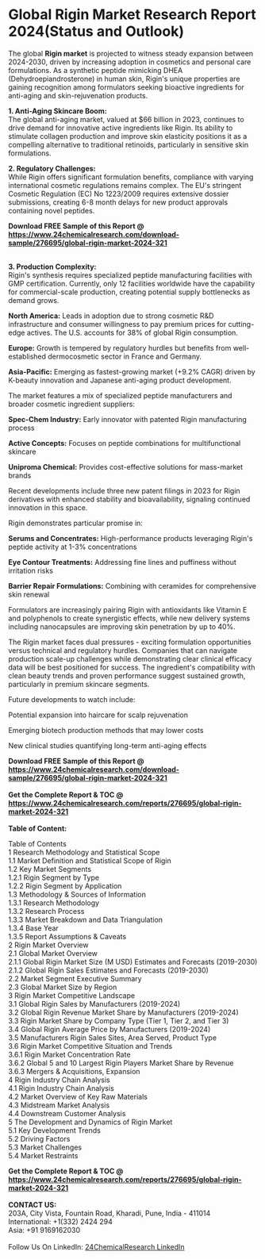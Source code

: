 <h1>Global Rigin Market Research Report 2024(Status and Outlook)</h1><p>The global <strong>Rigin market</strong> is projected to witness steady expansion between 2024-2030, driven by increasing adoption in cosmetics and personal care formulations. As a synthetic peptide mimicking DHEA (Dehydroepiandrosterone) in human skin, Rigin's unique properties are gaining recognition among formulators seeking bioactive ingredients for anti-aging and skin-rejuvenation products.</p><p><strong>1. Anti-Aging Skincare Boom:</strong><br>
The global anti-aging market, valued at $66 billion in 2023, continues to drive demand for innovative active ingredients like Rigin. Its ability to stimulate collagen production and improve skin elasticity positions it as a compelling alternative to traditional retinoids, particularly in sensitive skin formulations.</p><p><strong>2. Regulatory Challenges:</strong><br>
While Rigin offers significant formulation benefits, compliance with varying international cosmetic regulations remains complex. The EU's stringent Cosmetic Regulation (EC) No 1223/2009 requires extensive dossier submissions, creating 6-8 month delays for new product approvals containing novel peptides.</p><div><b>Download FREE Sample of this Report @ 
            <a href="https://www.24chemicalresearch.com/download-sample/276695/global-rigin-market-2024-321">
            https://www.24chemicalresearch.com/download-sample/276695/global-rigin-market-2024-321</a></b></div><br><p><strong>3. Production Complexity:</strong><br>
Rigin's synthesis requires specialized peptide manufacturing facilities with GMP certification. Currently, only 12 facilities worldwide have the capability for commercial-scale production, creating potential supply bottlenecks as demand grows.</p><p><strong>North America:</strong> Leads in adoption due to strong cosmetic R&amp;D infrastructure and consumer willingness to pay premium prices for cutting-edge actives. The U.S. accounts for 38% of global Rigin consumption.</p><p><strong>Europe:</strong> Growth is tempered by regulatory hurdles but benefits from well-established dermocosmetic sector in France and Germany.</p><p><strong>Asia-Pacific:</strong> Emerging as fastest-growing market (+9.2% CAGR) driven by K-beauty innovation and Japanese anti-aging product development.</p><p>The market features a mix of specialized peptide manufacturers and broader cosmetic ingredient suppliers:</p><p><strong>Spec-Chem Industry:</strong> Early innovator with patented Rigin manufacturing process</p><p><strong>Active Concepts:</strong> Focuses on peptide combinations for multifunctional skincare</p><p><strong>Uniproma Chemical:</strong> Provides cost-effective solutions for mass-market brands</p><p>Recent developments include three new patent filings in 2023 for Rigin derivatives with enhanced stability and bioavailability, signaling continued innovation in this space.</p><p>Rigin demonstrates particular promise in:</p><p><strong>Serums and Concentrates:</strong> High-performance products leveraging Rigin's peptide activity at 1-3% concentrations</p><p><strong>Eye Contour Treatments:</strong> Addressing fine lines and puffiness without irritation risks</p><p><strong>Barrier Repair Formulations:</strong> Combining with ceramides for comprehensive skin renewal</p><p>Formulators are increasingly pairing Rigin with antioxidants like Vitamin E and polyphenols to create synergistic effects, while new delivery systems including nanocapsules are improving skin penetration by up to 40%.</p><p>The Rigin market faces dual pressures - exciting formulation opportunities versus technical and regulatory hurdles. Companies that can navigate production scale-up challenges while demonstrating clear clinical efficacy data will be best positioned for success. The ingredient's compatibility with clean beauty trends and proven performance suggest sustained growth, particularly in premium skincare segments.</p><p>Future developments to watch include:</p><p>Potential expansion into haircare for scalp rejuvenation</p><p>Emerging biotech production methods that may lower costs</p><p>New clinical studies quantifying long-term anti-aging effects</p><div><b>Download FREE Sample of this Report @ 
            <a href="https://www.24chemicalresearch.com/download-sample/276695/global-rigin-market-2024-321">
            https://www.24chemicalresearch.com/download-sample/276695/global-rigin-market-2024-321</a></b></div><br><div><b>Get the Complete Report & TOC @ 
            <a href="https://www.24chemicalresearch.com/reports/276695/global-rigin-market-2024-321">
            https://www.24chemicalresearch.com/reports/276695/global-rigin-market-2024-321</a></b></div><br>
            <b>Table of Content:</b><p>Table of Contents<br />
1 Research Methodology and Statistical Scope<br />
1.1 Market Definition and Statistical Scope of Rigin<br />
1.2 Key Market Segments<br />
1.2.1 Rigin Segment by Type<br />
1.2.2 Rigin Segment by Application<br />
1.3 Methodology & Sources of Information<br />
1.3.1 Research Methodology<br />
1.3.2 Research Process<br />
1.3.3 Market Breakdown and Data Triangulation<br />
1.3.4 Base Year<br />
1.3.5 Report Assumptions & Caveats<br />
2 Rigin Market Overview<br />
2.1 Global Market Overview<br />
2.1.1 Global Rigin Market Size (M USD) Estimates and Forecasts (2019-2030)<br />
2.1.2 Global Rigin Sales Estimates and Forecasts (2019-2030)<br />
2.2 Market Segment Executive Summary<br />
2.3 Global Market Size by Region<br />
3 Rigin Market Competitive Landscape<br />
3.1 Global Rigin Sales by Manufacturers (2019-2024)<br />
3.2 Global Rigin Revenue Market Share by Manufacturers (2019-2024)<br />
3.3 Rigin Market Share by Company Type (Tier 1, Tier 2, and Tier 3)<br />
3.4 Global Rigin Average Price by Manufacturers (2019-2024)<br />
3.5 Manufacturers Rigin Sales Sites, Area Served, Product Type<br />
3.6 Rigin Market Competitive Situation and Trends<br />
3.6.1 Rigin Market Concentration Rate<br />
3.6.2 Global 5 and 10 Largest Rigin Players Market Share by Revenue<br />
3.6.3 Mergers & Acquisitions, Expansion<br />
4 Rigin Industry Chain Analysis<br />
4.1 Rigin Industry Chain Analysis<br />
4.2 Market Overview of Key Raw Materials<br />
4.3 Midstream Market Analysis<br />
4.4 Downstream Customer Analysis<br />
5 The Development and Dynamics of Rigin Market <br />
5.1 Key Development Trends<br />
5.2 Driving Factors<br />
5.3 Market Challenges<br />
5.4 Market Restraints<br />
</p><div><b>Get the Complete Report & TOC @ 
            <a href="https://www.24chemicalresearch.com/reports/276695/global-rigin-market-2024-321">
            https://www.24chemicalresearch.com/reports/276695/global-rigin-market-2024-321</a></b></div><br><b>CONTACT US:</b><br>
            203A, City Vista, Fountain Road, Kharadi, Pune, India - 411014<br>
            International: +1(332) 2424 294<br>
            Asia: +91 9169162030 <br><br>
            Follow Us On LinkedIn: <a href="https://www.linkedin.com/company/24chemicalresearch/">24ChemicalResearch LinkedIn</a>